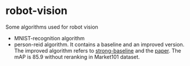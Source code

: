 # robot-vision
Some algorithms used for robot vision

- MNIST-recognition algorithm
- person-reid algorithm. It contains a baseline and an improved version. The improved algorithm refers to [strong-baseline](https://github.com/michuanhaohao/reid-strong-baseline) and the [paper](http://openaccess.thecvf.com/content_CVPRW_2019/papers/TRMTMCT/Luo_Bag_of_Tricks_and_a_Strong_Baseline_for_Deep_Person_CVPRW_2019_paper.pdf). The mAP is 85.9 without reranking in Market101 dataset.
